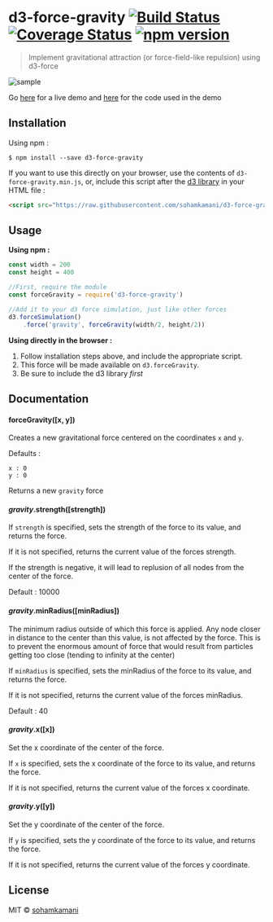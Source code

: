 # d3-force-gravity [![Build Status](https://travis-ci.org/sohamkamani/d3-force-gravity.svg?branch=master)](https://travis-ci.org/sohamkamani/d3-force-gravity) [![Coverage Status](https://coveralls.io/repos/sohamkamani/d3-force-gravity/badge.svg?branch=master&service=github)](https://coveralls.io/github/sohamkamani/d3-force-gravity?branch=master) [![npm version](https://badge.fury.io/js/d3-force-gravity.svg)](https://badge.fury.io/js/d3-force-gravity)

> Implement gravitational attraction (or force-field-like repulsion) using d3-force

![sample](sample.gif)

Go [here](http://www.sohamkamani.com/d3-force-gravity__demo/) for a live demo and [here](https://github.com/sohamkamani/d3-force-gravity__demo/blob/master/src/index.js) for the code used in the demo

## Installation

Using npm :

```
$ npm install --save d3-force-gravity
```

If you want to use this directly on your browser, use the contents of `d3-force-gravity.min.js`, or, include this script after the [d3 library](http://d3js.org) in your HTML file :

```html
<script src="https://raw.githubusercontent.com/sohamkamani/d3-force-gravity/master/d3-force-gravity.min.js" charset="utf-8"></script>
```

## Usage

__Using npm :__

```js
const width = 200
const height = 400

//First, require the module
const forceGravity = require('d3-force-gravity')

//Add it to your d3 force simulation, just like other forces
d3.forceSimulation()
	.force('gravity', forceGravity(width/2, height/2))
```

__Using directly in the browser :__

1. Follow installation steps above, and include the appropriate script.
2. This force will be made available on `d3.forceGravity`.
3. Be sure to include the d3 library _first_

## Documentation

#### __forceGravity__([x, y])

Creates a new gravitational force centered on the coordinates `x` and `y`.

Defaults :  
```
x : 0  
y : 0
```

Returns a new `gravity` force

#### _gravity_.__strength__([strength])

If `strength` is specified, sets the strength of the force to its value, and returns the force.  

If it is not specified, returns the current value of the forces strength.

If the strength is negative, it will lead to replusion of all nodes from the center of the force.

Default : 10000

#### _gravity_.__minRadius__([minRadius])

The minimum radius outside of which this force is applied. Any node closer in distance to the center than this value, is not affected by the force. This is to prevent the enormous amount of force that would result from particles getting too close (tending to infinity at the center)

If `minRadius` is specified, sets the minRadius of the force to its value, and returns the force.  

If it is not specified, returns the current value of the forces minRadius.

Default : 40

#### _gravity_.__x__([x])

Set the x coordinate of the center of the force.

If `x` is specified, sets the x coordinate of the force to its value, and returns the force.  

If it is not specified, returns the current value of the forces x coordinate.

#### _gravity_.__y__([y])

Set the y coordinate of the center of the force.

If `y` is specified, sets the y coordinate of the force to its value, and returns the force.  

If it is not specified, returns the current value of the forces y coordinate.

## License

MIT © [sohamkamani](https://github.com/sohamkamani)
